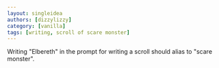 ```yaml
---
layout: singleidea
authors: [dizzylizzy]
category: [vanilla]
tags: [writing, scroll of scare monster]
---
```

Writing "Elbereth" in the prompt for writing a scroll should alias to "scare monster".

